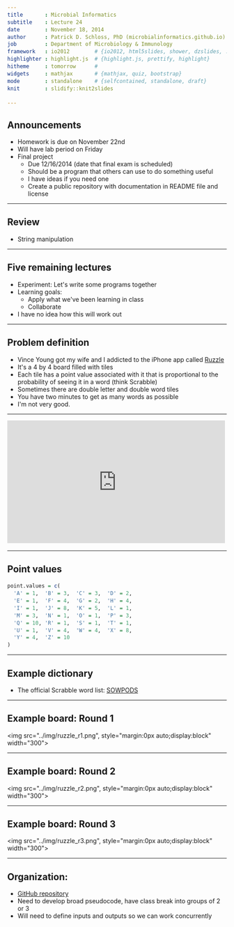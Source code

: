 ```yaml
---
title       : Microbial Informatics
subtitle    : Lecture 24
date        : November 18, 2014
author      : Patrick D. Schloss, PhD (microbialinformatics.github.io)
job         : Department of Microbiology & Immunology
framework   : io2012        # {io2012, html5slides, shower, dzslides, ...}
highlighter : highlight.js  # {highlight.js, prettify, highlight}
hitheme     : tomorrow      #
widgets     : mathjax       # {mathjax, quiz, bootstrap}
mode        : standalone    # {selfcontained, standalone, draft}
knit        : slidify::knit2slides

---
```


## Announcements
* Homework is due on November 22nd
* Will have lab period on Friday
* Final project
  * Due 12/16/2014 (date that final exam is scheduled)
  * Should be a program that others can use to do something useful
  * I have ideas if you need one
  * Create a public repository with documentation in README file and license



---

## Review
* String manipulation

---

## Five remaining lectures

* Experiment: Let's write some programs together
* Learning goals: 
  * Apply what we've been learning in class
  * Collaborate
* I have no idea how this will work out

---

## Problem definition

* Vince Young got my wife and I addicted to the iPhone app called [Ruzzle](http://www.ruzzle-game.com)
* It's a 4 by 4 board filled with tiles
* Each tile has a point value associated with it that is proportional to the probability of seeing it in a word (think Scrabble)
* Sometimes there are double letter and double word tiles
* You have two minutes to get as many words as possible
* I'm not very good.

---

<iframe src="http://player.vimeo.com/video/42698299" width="500" height="281" frameborder="0" webkitallowfullscreen mozallowfullscreen allowfullscreen></iframe>

---

## Point values


```r
point.values = c(
  'A' = 1,  'B' = 3,  'C' = 3,  'D' = 2,
  'E' = 1,  'F' = 4,  'G' = 2,  'H' = 4,
  'I' = 1,  'J' = 8,  'K' = 5,  'L' = 1,
  'M' = 3,  'N' = 1,  'O' = 1,  'P' = 3,
  'Q' = 10, 'R' = 1,  'S' = 1,  'T' = 1,
  'U' = 1,  'V' = 4,  'W' = 4,  'X' = 8,
  'Y' = 4,  'Z' = 10
)
```

---

## Example dictionary

* The official Scrabble word list: [SOWPODS](http://www.freescrabbledictionary.com/sowpods.txt)

---

## Example board: Round 1

<img src="../img/ruzzle_r1.png", style="margin:0px auto;display:block" width="300">

---

## Example board: Round 2

<img src="../img/ruzzle_r2.png", style="margin:0px auto;display:block" width="300">

---

## Example board: Round 3

<img src="../img/ruzzle_r3.png", style="margin:0px auto;display:block" width="300">

---

## Organization:

* [GitHub repository](https://github.com/microbialinformatics/ruzzle_cheat)
* Need to develop broad pseudocode, have class break into groups of 2 or 3
* Will need to define inputs and outputs so we can work concurrently

